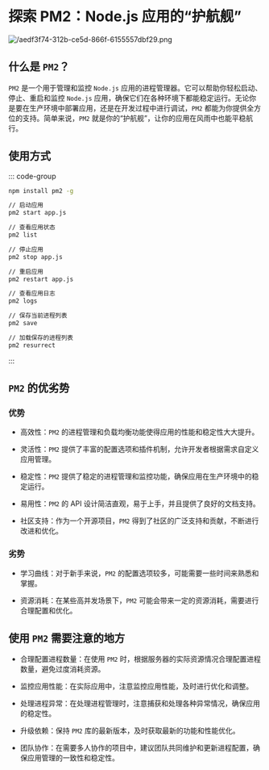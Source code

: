 # 探索 PM2：Node.js 应用的“护航舰”

<article-info/>

<link-tag :linkList="[{ linkType: 'git', linkText:'PM2',linkUrl:'https://github.com/Unitech/pm2'},{linkText:'PM2 官网',linkUrl:'https://pm2.keymetrics.io/'}]" />

![/aedf3f74-312b-ce5d-866f-6155557dbf29.png](/aedf3f74-312b-ce5d-866f-6155557dbf29.png)

## 什么是 `PM2`？

`PM2` 是一个用于管理和监控 `Node.js` 应用的进程管理器。它可以帮助你轻松启动、停止、重启和监控 `Node.js` 应用，确保它们在各种环境下都能稳定运行。无论你是要在生产环境中部署应用，还是在开发过程中进行调试，`PM2` 都能为你提供全方位的支持。简单来说，`PM2` 就是你的“护航舰”，让你的应用在风雨中也能平稳航行。

## 使用方式

::: code-group

```bash [npm 安装]
npm install pm2 -g
```

```bash [终端使用]
// 启动应用
pm2 start app.js

// 查看应用状态
pm2 list

// 停止应用
pm2 stop app.js

// 重启应用
pm2 restart app.js

// 查看应用日志
pm2 logs

// 保存当前进程列表
pm2 save

// 加载保存的进程列表
pm2 resurrect
```

:::

## `PM2` 的优劣势

### 优势

- <imp-text-danger>高效性</imp-text-danger>：`PM2` 的进程管理和负载均衡功能使得应用的性能和稳定性大大提升。

- <imp-text-danger>灵活性</imp-text-danger>：`PM2` 提供了丰富的配置选项和插件机制，允许开发者根据需求自定义应用管理。

- <imp-text-danger>稳定性</imp-text-danger>：`PM2` 提供了稳定的进程管理和监控功能，确保应用在生产环境中的稳定运行。

- <imp-text-danger>易用性</imp-text-danger>：`PM2` 的 API 设计简洁直观，易于上手，并且提供了良好的文档支持。

- <imp-text-danger>社区支持</imp-text-danger>：作为一个开源项目，`PM2` 得到了社区的广泛支持和贡献，不断进行改进和优化。

### 劣势

- <imp-text-danger>学习曲线</imp-text-danger>：对于新手来说，`PM2` 的配置选项较多，可能需要一些时间来熟悉和掌握。

- <imp-text-danger>资源消耗</imp-text-danger>：在某些高并发场景下，`PM2` 可能会带来一定的资源消耗，需要进行合理配置和优化。

## 使用 `PM2` 需要注意的地方

- <imp-text-danger>合理配置进程数量</imp-text-danger>：在使用 `PM2` 时，根据服务器的实际资源情况合理配置进程数量，避免过度消耗资源。

- <imp-text-danger>监控应用性能</imp-text-danger>：在实际应用中，注意监控应用性能，及时进行优化和调整。

- <imp-text-danger>处理进程异常</imp-text-danger>：在处理进程管理时，注意捕获和处理各种异常情况，确保应用的稳定性。

- <imp-text-danger>升级依赖</imp-text-danger>：保持 `PM2` 库的最新版本，及时获取最新的功能和性能优化。

- <imp-text-danger>团队协作</imp-text-danger>：在需要多人协作的项目中，建议团队共同维护和更新进程配置，确保应用管理的一致性和稳定性。
